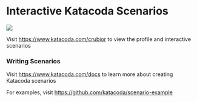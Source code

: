 # Interactive Katacoda Scenarios

[![](http://shields.katacoda.com/katacoda/crubior/count.svg)](https://www.katacoda.com/crubior "Get your profile on Katacoda.com")

Visit https://www.katacoda.com/crubior to view the profile and interactive scenarios

### Writing Scenarios
Visit https://www.katacoda.com/docs to learn more about creating Katacoda scenarios

For examples, visit https://github.com/katacoda/scenario-example

